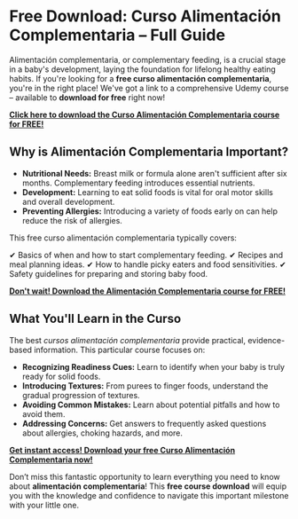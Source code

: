 # Free Download: Curso Alimentación Complementaria – Full Guide

Alimentación complementaria, or complementary feeding, is a crucial stage in a baby's development, laying the foundation for lifelong healthy eating habits. If you're looking for a **free curso alimentación complementaria**, you're in the right place! We've got a link to a comprehensive Udemy course – available to **download for free** right now!

[**Click here to download the Curso Alimentación Complementaria course for FREE!**](https://udemywork.com/curso-alimentacion-complementaria)

## Why is Alimentación Complementaria Important?

*   **Nutritional Needs:** Breast milk or formula alone aren't sufficient after six months. Complementary feeding introduces essential nutrients.
*   **Development:** Learning to eat solid foods is vital for oral motor skills and overall development.
*   **Preventing Allergies:** Introducing a variety of foods early on can help reduce the risk of allergies.

This free curso alimentación complementaria typically covers:

✔ Basics of when and how to start complementary feeding.
✔ Recipes and meal planning ideas.
✔ How to handle picky eaters and food sensitivities.
✔ Safety guidelines for preparing and storing baby food.

[**Don't wait! Download the Alimentación Complementaria course for FREE!**](https://udemywork.com/curso-alimentacion-complementaria)

## What You'll Learn in the Curso

The best *cursos alimentación complementaria* provide practical, evidence-based information. This particular course focuses on:

*   **Recognizing Readiness Cues:** Learn to identify when your baby is truly ready for solid foods.
*   **Introducing Textures:** From purees to finger foods, understand the gradual progression of textures.
*   **Avoiding Common Mistakes:** Learn about potential pitfalls and how to avoid them.
*   **Addressing Concerns:** Get answers to frequently asked questions about allergies, choking hazards, and more.

[**Get instant access! Download your free Curso Alimentación Complementaria now!**](https://udemywork.com/curso-alimentacion-complementaria)

Don’t miss this fantastic opportunity to learn everything you need to know about **alimentación complementaria**! This **free course download** will equip you with the knowledge and confidence to navigate this important milestone with your little one.
